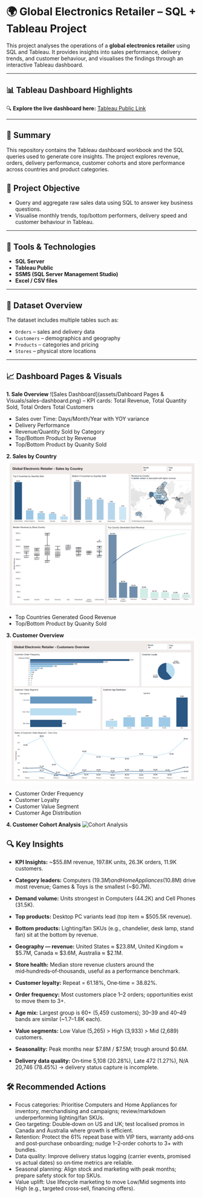 # 🌍 Global Electronics Retailer – SQL + Tableau Project

This project analyses the operations of a **global electronics retailer** using SQL and Tableau. It provides insights into sales performance, delivery trends, and customer behaviour, and visualises the findings through an interactive Tableau dashboard.

---

## 📊 Tableau Dashboard Highlights

🔍 **Explore the live dashboard here:** [Tableau Public Link](https://public.tableau.com/app/profile/jamie.chau/vizzes)

---

## 📌 Summary

This repository contains the Tableau dashboard workbook and the SQL queries used to generate core insights. The project explores revenue, orders, delivery performance, customer cohorts and store performance across countries and product categories.

## 🎯 Project Objective

- Query and aggregate raw sales data using SQL to answer key business questions.
- Visualise monthly trends, top/bottom performers, delivery speed and customer behaviour in Tableau.

---

## 🧰 Tools & Technologies

- **SQL Server**  
- **Tableau Public**  
- **SSMS (SQL Server Management Studio)**  
- **Excel / CSV files**

---

## 📁 Dataset Overview

The dataset includes multiple tables such as:

- `Orders` – sales and delivery data  
- `Customers` – demographics and geography  
- `Products` – categories and pricing  
- `Stores` – physical store locations  

---

## 📈  Dashboard Pages & Visuals

**1. Sale Overview** 
![Sales Dashboard](assets/Dahboard Pages & Visuals/sales-dashboard.png)
   – KPI cards: Total Revenue,  Total Quantity Sold, Total Orders Total Customers
   - Sales over Time: Days/Month/Year with YOY variance
   - Delivery Performance
   - Revenue/Quantity Sold by Category
   - Top/Bottom Product by Revenue
   - Top/Bottom Product by Quanity Sold

**2. Sales by Country**
![Sales by Country](assets/sales-by-country.png)
   - Top Countries Generated Good Revenue
   - Top/Bottom Product by Quanity Sold

**3. Customer Overview**
![Customer Overview](assets/customers-overview.png)
   - Customer Order Frequency
   - Customer Loyalty
   - Customer Value Segment
   - Customer Age Distribution

**4. Customer Cohort Analysis**
![Cohort Analysis](assets/cohort-analysis.png)

     
## 🔍 Key Insights

- **KPI Insights:** ~$55.8M revenue, 197.8K units, 26.3K orders, 11.9K customers.
     
- **Category leaders:** Computers ($19.3M) and Home Appliances ($10.8M) drive most revenue; Games & Toys is the smallest (~$0.7M).

- **Demand volume:** Units strongest in Computers (44.2K) and Cell Phones (31.5K).

- **Top products:** Desktop PC variants lead (top item ≈ $505.5K revenue).

- **Bottom products:** Lighting/fan SKUs (e.g., chandelier, desk lamp, stand fan) sit at the bottom by revenue.

- **Geography — revenue:** United States ≈ $23.8M, United Kingdom ≈ $5.7M, Canada ≈ $3.6M, Australia ≈ $2.1M.

- **Store health:** Median store revenue clusters around the mid‑hundreds‑of‑thousands, useful as a performance benchmark.

- **Customer loyalty:** Repeat = 61.18%, One‑time = 38.82%.

- **Order frequency:** Most customers place 1–2 orders; opportunities exist to move them to 3+.

- **Age mix:** Largest group is 60+ (5,459 customers); 30–39 and 40–49 bands are similar (~1.7–1.8K each).

- **Value segments:** Low Value (5,265) > High (3,933) > Mid (2,689) customers.

- **Seasonality:** Peak months near $7.8M / $7.5M; trough around $0.6M.

- **Delivery data quality:** On‑time 5,108 (20.28%), Late 472 (1.27%), N/A 20,746 (78.45%) → delivery status capture is incomplete.

## 🛠️ Recommended Actions

- Focus categories: Prioritise Computers and Home Appliances for inventory, merchandising and campaigns; review/markdown underperforming lighting/fan SKUs.
- Geo targeting: Double‑down on US and UK; test localised promos in Canada and Australia where growth is efficient.
- Retention: Protect the 61% repeat base with VIP tiers, warranty add‑ons and post‑purchase onboarding; nudge 1–2‑order cohorts to 3+ with bundles.
- Data quality: Improve delivery status logging (carrier events, promised vs actual dates) so on‑time metrics are reliable.
- Seasonal planning: Align stock and marketing with peak months; prepare safety stock for top SKUs.
- Value uplift: Use lifecycle marketing to move Low/Mid segments into High (e.g., targeted cross‑sell, financing offers).
